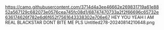 https://camo.githubusercontent.com/3714d4a3ee46662e269831719a61e8852a567129c682073e0576cea745fc08d1/68747470733a2f2f66696c65732e636174626f782e6d6f652f7561643338302e706e67
HEY YOU YEAH I AM REAL BLACKSTAR DONT BITE ME PLS
Untitled278-20240814210648.png
